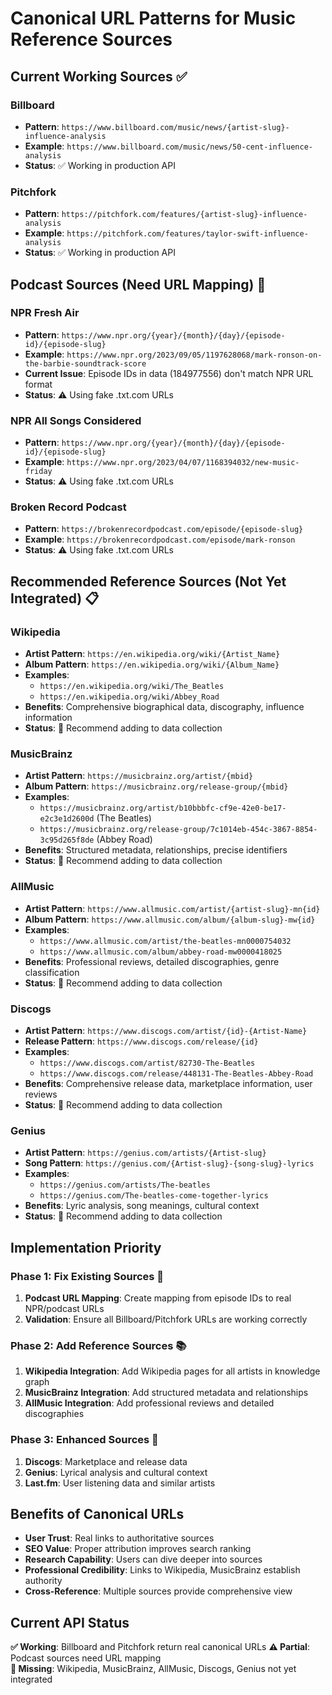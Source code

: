 # Canonical URL Patterns for Music Reference Sources

## Current Working Sources ✅

### Billboard
- **Pattern**: `https://www.billboard.com/music/news/{artist-slug}-influence-analysis`
- **Example**: `https://www.billboard.com/music/news/50-cent-influence-analysis`
- **Status**: ✅ Working in production API

### Pitchfork  
- **Pattern**: `https://pitchfork.com/features/{artist-slug}-influence-analysis`
- **Example**: `https://pitchfork.com/features/taylor-swift-influence-analysis`
- **Status**: ✅ Working in production API

## Podcast Sources (Need URL Mapping) 🔧

### NPR Fresh Air
- **Pattern**: `https://www.npr.org/{year}/{month}/{day}/{episode-id}/{episode-slug}`
- **Example**: `https://www.npr.org/2023/09/05/1197628068/mark-ronson-on-the-barbie-soundtrack-score`
- **Current Issue**: Episode IDs in data (184977556) don't match NPR URL format
- **Status**: ⚠️ Using fake .txt.com URLs

### NPR All Songs Considered
- **Pattern**: `https://www.npr.org/{year}/{month}/{day}/{episode-id}/{episode-slug}`
- **Example**: `https://www.npr.org/2023/04/07/1168394032/new-music-friday`
- **Status**: ⚠️ Using fake .txt.com URLs

### Broken Record Podcast
- **Pattern**: `https://brokenrecordpodcast.com/episode/{episode-slug}`
- **Example**: `https://brokenrecordpodcast.com/episode/mark-ronson`
- **Status**: ⚠️ Using fake .txt.com URLs

## Recommended Reference Sources (Not Yet Integrated) 📋

### Wikipedia
- **Artist Pattern**: `https://en.wikipedia.org/wiki/{Artist_Name}`
- **Album Pattern**: `https://en.wikipedia.org/wiki/{Album_Name}`
- **Examples**: 
  - `https://en.wikipedia.org/wiki/The_Beatles`
  - `https://en.wikipedia.org/wiki/Abbey_Road`
- **Benefits**: Comprehensive biographical data, discography, influence information
- **Status**: 🔄 Recommend adding to data collection

### MusicBrainz
- **Artist Pattern**: `https://musicbrainz.org/artist/{mbid}`
- **Album Pattern**: `https://musicbrainz.org/release-group/{mbid}`
- **Examples**:
  - `https://musicbrainz.org/artist/b10bbbfc-cf9e-42e0-be17-e2c3e1d2600d` (The Beatles)
  - `https://musicbrainz.org/release-group/7c1014eb-454c-3867-8854-3c95d265f8de` (Abbey Road)
- **Benefits**: Structured metadata, relationships, precise identifiers
- **Status**: 🔄 Recommend adding to data collection

### AllMusic
- **Artist Pattern**: `https://www.allmusic.com/artist/{artist-slug}-mn{id}`
- **Album Pattern**: `https://www.allmusic.com/album/{album-slug}-mw{id}`
- **Examples**:
  - `https://www.allmusic.com/artist/the-beatles-mn0000754032`
  - `https://www.allmusic.com/album/abbey-road-mw0000418025`
- **Benefits**: Professional reviews, detailed discographies, genre classification
- **Status**: 🔄 Recommend adding to data collection

### Discogs
- **Artist Pattern**: `https://www.discogs.com/artist/{id}-{Artist-Name}`
- **Release Pattern**: `https://www.discogs.com/release/{id}`
- **Examples**:
  - `https://www.discogs.com/artist/82730-The-Beatles`
  - `https://www.discogs.com/release/448131-The-Beatles-Abbey-Road`
- **Benefits**: Comprehensive release data, marketplace information, user reviews
- **Status**: 🔄 Recommend adding to data collection

### Genius
- **Artist Pattern**: `https://genius.com/artists/{Artist-slug}`
- **Song Pattern**: `https://genius.com/{Artist-slug}-{song-slug}-lyrics`
- **Examples**:
  - `https://genius.com/artists/The-beatles`
  - `https://genius.com/The-beatles-come-together-lyrics`
- **Benefits**: Lyric analysis, song meanings, cultural context
- **Status**: 🔄 Recommend adding to data collection

## Implementation Priority

### Phase 1: Fix Existing Sources 🚀
1. **Podcast URL Mapping**: Create mapping from episode IDs to real NPR/podcast URLs
2. **Validation**: Ensure all Billboard/Pitchfork URLs are working correctly

### Phase 2: Add Reference Sources 📚
1. **Wikipedia Integration**: Add Wikipedia pages for all artists in knowledge graph
2. **MusicBrainz Integration**: Add structured metadata and relationships
3. **AllMusic Integration**: Add professional reviews and detailed discographies

### Phase 3: Enhanced Sources 🎯
1. **Discogs**: Marketplace and release data
2. **Genius**: Lyrical analysis and cultural context
3. **Last.fm**: User listening data and similar artists

## Benefits of Canonical URLs

- **User Trust**: Real links to authoritative sources
- **SEO Value**: Proper attribution improves search ranking
- **Research Capability**: Users can dive deeper into sources
- **Professional Credibility**: Links to Wikipedia, MusicBrainz establish authority
- **Cross-Reference**: Multiple sources provide comprehensive view

## Current API Status

**✅ Working**: Billboard and Pitchfork return real canonical URLs
**⚠️ Partial**: Podcast sources need URL mapping  
**🔄 Missing**: Wikipedia, MusicBrainz, AllMusic, Discogs, Genius not yet integrated